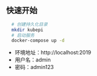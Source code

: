 ## 快速开始

```sh
  # 创建持久化目录
  mkdir kubepi
  # 启动服务
  docker-compose up -d
```

- 环境地址：http://localhost:2019
- 用户名：admin
- 密码：admin123
